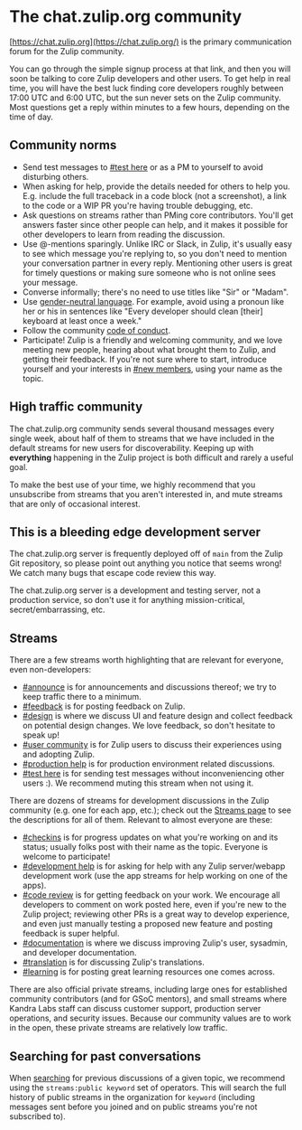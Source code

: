 # The chat.zulip.org community

[https://chat.zulip.org](https://chat.zulip.org/) is the primary communication
forum for the Zulip community.

You can go through the simple signup process at that link, and then
you will soon be talking to core Zulip developers and other users. To
get help in real time, you will have the best luck finding core
developers roughly between 17:00 UTC and 6:00 UTC, but the sun never
sets on the Zulip community. Most questions get a reply within
minutes to a few hours, depending on the time of day.

## Community norms

- Send test messages to
  [#test here](https://chat.zulip.org/#narrow/stream/7-test-here) or
  as a PM to yourself to avoid disturbing others.
- When asking for help, provide the details needed for others to help
  you. E.g. include the full traceback in a code block (not a
  screenshot), a link to the code or a WIP PR you're having trouble
  debugging, etc.
- Ask questions on streams rather than PMing core contributors.
  You'll get answers faster since other people can help, and it makes
  it possible for other developers to learn from reading the discussion.
- Use @-mentions sparingly. Unlike IRC or Slack, in Zulip, it's
  usually easy to see which message you're replying to, so you don't
  need to mention your conversation partner in every reply.
  Mentioning other users is great for timely questions or making sure
  someone who is not online sees your message.
- Converse informally; there's no need to use titles like "Sir" or "Madam".
- Use
  [gender-neutral language](https://en.wikipedia.org/wiki/Gender-neutral_language).
  For example, avoid using a pronoun like her or his in sentences like
  "Every developer should clean [their] keyboard at least once a week."
- Follow the community [code of conduct](../code-of-conduct.md).
- Participate! Zulip is a friendly and welcoming community, and we
  love meeting new people, hearing about what brought them to Zulip,
  and getting their feedback. If you're not sure where to start,
  introduce yourself and your interests in
  [#new members](https://chat.zulip.org/#narrow/stream/95-new-members),
  using your name as the topic.

## High traffic community

The chat.zulip.org community sends several thousand messages every
single week, about half of them to streams that we have included in
the default streams for new users for discoverability. Keeping up
with **everything** happening in the Zulip project is both difficult
and rarely a useful goal.

To make the best use of your time, we highly recommend that you
unsubscribe from streams that you aren't interested in, and mute
streams that are only of occasional interest.

## This is a bleeding edge development server

The chat.zulip.org server is frequently deployed off of `main` from
the Zulip Git repository, so please point out anything you notice that
seems wrong! We catch many bugs that escape code review this way.

The chat.zulip.org server is a development and testing server, not a
production service, so don't use it for anything mission-critical,
secret/embarrassing, etc.

## Streams

There are a few streams worth highlighting that are relevant for
everyone, even non-developers:

- [#announce](https://chat.zulip.org/#narrow/stream/1-announce) is for
  announcements and discussions thereof; we try to keep traffic there
  to a minimum.
- [#feedback](https://chat.zulip.org/#narrow/stream/137-feedback) is for
  posting feedback on Zulip.
- [#design](https://chat.zulip.org/#narrow/stream/101-design) is where we
  discuss UI and feature design and collect feedback on potential design
  changes. We love feedback, so don't hesitate to speak up!
- [#user community](https://chat.zulip.org/#narrow/stream/138-user-community) is
  for Zulip users to discuss their experiences using and adopting Zulip.
- [#production help](https://chat.zulip.org/#narrow/stream/31-production-help)
  is for production environment related discussions.
- [#test here](https://chat.zulip.org/#narrow/stream/7-test-here) is
  for sending test messages without inconveniencing other users :).
  We recommend muting this stream when not using it.

There are dozens of streams for development discussions in the Zulip
community (e.g. one for each app, etc.); check out the
[Streams page](https://chat.zulip.org/#streams/all) to see the
descriptions for all of them. Relevant to almost everyone are these:

- [#checkins](https://chat.zulip.org/#narrow/stream/65-checkins) is for
  progress updates on what you're working on and its status; usually
  folks post with their name as the topic. Everyone is welcome to
  participate!
- [#development help](https://chat.zulip.org/#narrow/stream/49-development-help)
  is for asking for help with any Zulip server/webapp development work
  (use the app streams for help working on one of the apps).
- [#code review](https://chat.zulip.org/#narrow/stream/91-code-review)
  is for getting feedback on your work. We encourage all developers
  to comment on work posted here, even if you're new to the Zulip
  project; reviewing other PRs is a great way to develop experience,
  and even just manually testing a proposed new feature and posting
  feedback is super helpful.
- [#documentation](https://chat.zulip.org/#narrow/stream/19-documentation)
  is where we discuss improving Zulip's user, sysadmin, and developer
  documentation.
- [#translation](https://chat.zulip.org/#narrow/stream/58-translation) is
  for discussing Zulip's translations.
- [#learning](https://chat.zulip.org/#narrow/stream/92-learning) is for
  posting great learning resources one comes across.

There are also official private streams, including large ones for
established community contributors (and for GSoC mentors), and small
streams where Kandra Labs staff can discuss customer support,
production server operations, and security issues. Because our
community values are to work in the open, these private streams are
relatively low traffic.

## Searching for past conversations

When [searching][] for previous discussions of a given topic, we
recommend using the `streams:public keyword` set of operators. This
will search the full history of public streams in the organization for
`keyword` (including messages sent before you joined and on public
streams you're not subscribed to).

[searching]: https://zulip.com/help/search-for-messages
